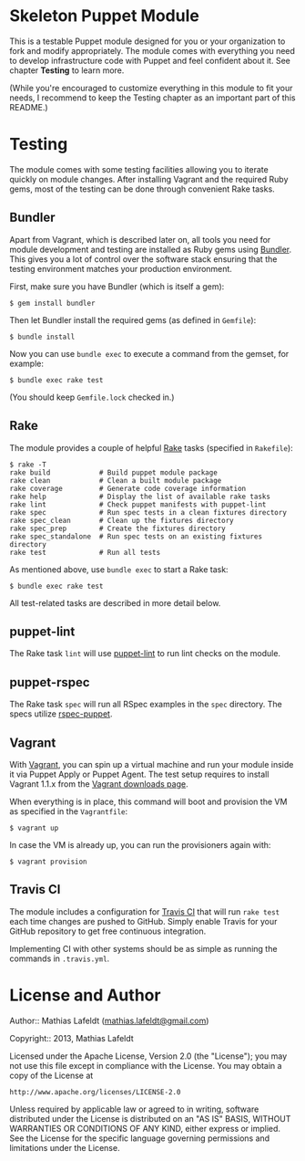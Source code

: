 Skeleton Puppet Module
======================

This is a testable Puppet module designed for you or your organization to fork
and modify appropriately. The module comes with everything you need to develop
infrastructure code with Puppet and feel confident about it. See chapter
**Testing** to learn more.

(While you're encouraged to customize everything in this module to fit your
needs, I recommend to keep the Testing chapter as an important part of this
README.)

Testing
=======

The module comes with some testing facilities allowing you to iterate quickly
on module changes. After installing Vagrant and the required Ruby gems, most
of the testing can be done through convenient Rake tasks.

## Bundler

Apart from Vagrant, which is described later on, all tools you need for module
development and testing are installed as Ruby gems using [Bundler](http://gembundler.com).
This gives you a lot of control over the software stack ensuring that the
testing environment matches your production environment.

First, make sure you have Bundler (which is itself a gem):

    $ gem install bundler

Then let Bundler install the required gems (as defined in `Gemfile`):

    $ bundle install

Now you can use `bundle exec` to execute a command from the gemset, for example:

    $ bundle exec rake test

(You should keep `Gemfile.lock` checked in.)

## Rake

The module provides a couple of helpful [Rake](http://rake.rubyforge.org) tasks
(specified in `Rakefile`):

    $ rake -T
    rake build            # Build puppet module package
    rake clean            # Clean a built module package
    rake coverage         # Generate code coverage information
    rake help             # Display the list of available rake tasks
    rake lint             # Check puppet manifests with puppet-lint
    rake spec             # Run spec tests in a clean fixtures directory
    rake spec_clean       # Clean up the fixtures directory
    rake spec_prep        # Create the fixtures directory
    rake spec_standalone  # Run spec tests on an existing fixtures directory
    rake test             # Run all tests

As mentioned above, use `bundle exec` to start a Rake task:

    $ bundle exec rake test

All test-related tasks are described in more detail below.

## puppet-lint

The Rake task `lint` will use [puppet-lint](http://puppet-lint.com/) to run
lint checks on the module.

## puppet-rspec

The Rake task `spec` will run all RSpec examples in the `spec` directory. The
specs utilize [rspec-puppet](http://rspec-puppet.com/).

## Vagrant

With [Vagrant](http://vagrantup.com), you can spin up a virtual machine and run
your module inside it via Puppet Apply or Puppet Agent. The test setup requires
to install Vagrant 1.1.x from the [Vagrant downloads page](http://downloads.vagrantup.com/).

When everything is in place, this command will boot and provision the VM as
specified in the `Vagrantfile`:

    $ vagrant up

In case the VM is already up, you can run the provisioners again with:

    $ vagrant provision

## Travis CI

The module includes a configuration for [Travis CI](https://travis-ci.org) that
will run `rake test` each time changes are pushed to GitHub. Simply enable Travis
for your GitHub repository to get free continuous integration.

Implementing CI with other systems should be as simple as running the commands
in `.travis.yml`.

License and Author
==================

Author:: Mathias Lafeldt (<mathias.lafeldt@gmail.com>)

Copyright:: 2013, Mathias Lafeldt

Licensed under the Apache License, Version 2.0 (the "License");
you may not use this file except in compliance with the License.
You may obtain a copy of the License at

    http://www.apache.org/licenses/LICENSE-2.0

Unless required by applicable law or agreed to in writing, software
distributed under the License is distributed on an "AS IS" BASIS,
WITHOUT WARRANTIES OR CONDITIONS OF ANY KIND, either express or implied.
See the License for the specific language governing permissions and
limitations under the License.
